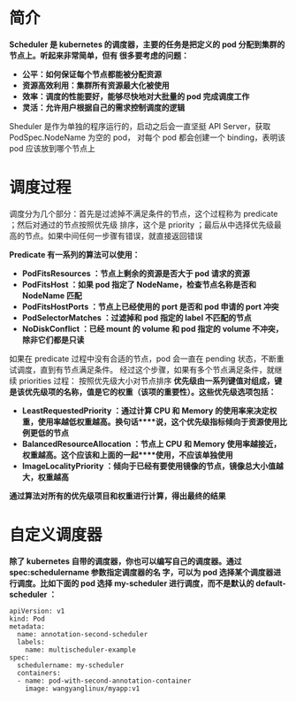 # 简介 

**Scheduler 是 kubernetes 的调度器，主要的任务是把定义的 pod 分配到集群的节点上。听起来非常简单，但有 很多要考虑的问题：**

- **公平：如何保证每个节点都能被分配资源**
- **资源高效利用：集群所有资源最大化被使用**
- **效率：调度的性能要好，能够尽快地对大批量的 pod 完成调度工作**
- **灵活：允许用户根据自己的需求控制调度的逻辑**
   

Sheduler 是作为单独的程序运行的，启动之后会一直坚挺 API Server，获取 PodSpec.NodeName 为空的 pod， 对每个 pod 都会创建一个 binding，表明该 pod 应该放到哪个节点上 

# 调度过程 

调度分为几个部分：首先是过滤掉不满足条件的节点，这个过程称为 predicate ；然后对通过的节点按照优先级 排序，这个是 priority ；最后从中选择优先级最高的节点。如果中间任何一步骤有错误，就直接返回错误 

**Predicate 有一系列的算法可以使用：** 

- **PodFitsResources ：节点上剩余的资源是否大于 pod 请求的资源**
- **PodFitsHost ：如果 pod 指定了 NodeName，检查节点名称是否和 NodeName 匹配**
- **PodFitsHostPorts ：节点上已经使用的 port 是否和 pod 申请的 port 冲突**
- **PodSelectorMatches ：过滤掉和 pod 指定的 label 不匹配的节点**
- **NoDiskConflict ：已经 mount 的 volume 和 pod 指定的 volume 不冲突，除非它们都是只读**
   

如果在 predicate 过程中没有合适的节点，pod 会一直在 pending  状态，不断重试调度，直到有节点满足条件。 经过这个步骤，如果有多个节点满足条件，就继续 priorities 过程： 按照优先级大小对节点排序
**优先级由一系列键值对组成，键是该优先级项的名称，值是它的权重（该项的重要性）。这些优先级选项包括：**

- **LeastRequestedPriority ：通过计算 CPU 和 Memory 的使用率来决定权重，使用率越低权重越高。换句话****说，这个优先级指标倾向于资源使用比例更低的节点**
- **BalancedResourceAllocation ：节点上 CPU 和 Memory 使用率越接近，权重越高。这个应该和上面的一起****使用，不应该单独使用**
- **ImageLocalityPriority  ：倾向于已经有要使用镜像的节点，镜像总大小值越大，权重越高**
   

**通过算法对所有的优先级项目和权重进行计算，得出最终的结果**

# 自定义调度器 

**除了 kubernetes 自带的调度器，你也可以编写自己的调度器。通过 spec:schedulername 参数指定调度器的名 字，可以为 pod 选择某个调度器进行调度。比如下面的 pod 选择 my-scheduler 进行调度，而不是默认的 default-scheduler ：**

```
apiVersion: v1
kind: Pod
metadata:
  name: annotation-second-scheduler
  labels:
    name: multischeduler-example
spec:
  schedulername: my-scheduler
  containers:
  - name: pod-with-second-annotation-container
    image: wangyanglinux/myapp:v1
```

 